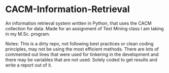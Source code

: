 # CACM-Information-Retrieval
An information retrieval system written in Python, that uses the CACM collection for data. 
Made for an assignment of Text Mining class I am taking in my M.Sc. program.

Notes:
This is a dirty repo, not following best practices or clean coding principles, may not be using the most efficient methods.
There are lots of commented out lines that were used for tinkering in the development and there may be variables that are not used.
Solely coded to get results and write a report out of it.
